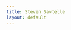 ```yaml
---
title: Steven Sawtelle
layout: default
---
```


<head>
		<meta charset="utf-8">
		<meta name="viewport" content="width=device-width, initial-scale = 1.0, maximum-scale=1.0, user-scalable=no" />
		<meta property="og:description" content="Personal perfolio website of Steven Sawtelle">
		<meta property="og:site_name" content="Steven Sawtelle" />
		<title>Steven Sawtelle</title>
		<link rel="stylesheet" type="text/css" href="css/style.css">
		<!-- Global site tag (gtag.js) - Google Analytics -->
		<script async src="https://www.googletagmanager.com/gtag/js?id=UA-137815317-1"></script>
		<script>
		  window.dataLayer = window.dataLayer || [];
		  function gtag(){dataLayer.push(arguments);}
		  gtag('js', new Date());

		  gtag('config', 'UA-137815317-1');
		</script>

</head>

<body>
	<!-- about -->
	<div class="about" id="about">
	<center>
		<h1>Steven Sawtelle</h1>
		<!-- <h2>Arizona State University Class of 2019</h2> -->
			<p>
                <a href="/blog" class="nav">Check out my Blog!</a> or 
                <a href="/puzzles" class="nav">Play some puzzles I made!</a>
            </p>
        </center>
		<hr>
		<center>
		<div class="about" style="max-width: 700px">
				<h2>About Me</h2>
				<p>Hi, I'm Steven Sawtelle! I'm currently working with the Philanthropy Engineering team to develop tools that make engaging employees in philanthropic events easier as a Software Engineer at Bloomberg, and I love it. In the past, I've interned at <a class="linked" rel="nofollow" href="https://google.com/" alt="Google">Google</a>, <a class="linked" rel="nofollow" href="https://psware.com/" alt="Performance">Performance Software</a> and <a class="linked" rel="nofollow" href="https://viasat.com/" alt="ViaSat">ViaSat, Inc.</a> and spent an amazing semester in 2017 studying abroad at the <a class="linked" rel="nofollow" href="http://nus.edu.sg/" alt="NUS">National University of Singapore</a>, where I took classes in Advanced Data Structures and Algorithms, Game Design, Bollywood Studies, and Linguistics, and just generally fell in love with everything about Singapore. I'm a proud <a class="linked" rel="nofollow" href="http://asu.edu/" alt="ASU">Arizona State University</a> grad.</p>
				<p>I'm all about Software Engineering for good, so that's where I'm hoping to spend most of my career. If you want to talk about this with me, please feel free to reach out!</p>
				<p>A non-exhautive list of topics I can talk about until we're both exhausted: 3D printing, hiking, crossword and other puzzles, plotting, woodworking, game and escape room design, public policy, writing(<a href="/blog" class="nav">check out my blog</a>), budget travel, and data visualization.</p>
				<p>Finally, this site is open source! Check it out <a class="linked" rel="nofollow" href="https://github.com/StevenSawtelle/stevensawtelle.github.io" alt="site_source">here</a>, and let me know if there's things I could do better - I'm new to this whole front end world.</p>
		</div>
		</center>
				<!-- <div class="about1">
					<img class="gradhat" src="images/asu.png" alt="Education">
					<p class="foo wow bounceInLeft" data-wow-duration="2s">Bachelor of Science in Computer Science</p>
					<p class="wow bounceInLeft" data-wow-duration="2s"><i class="fa fa-university"></i>
					Arizona State University</p>
					<p class="wow bounceInLeft" data-wow-duration="2s"><i class="fa fa-calendar "></i> August 2015 - May 2019</p>
					<img class="gradhat" src="images/nus.png" alt="Education">
					<p class="foo wow bounceInLeft" data-wow-delay=".1s" data-wow-duration="2s">University Exchange Program</p>
					<p class="wow bounceInLeft" data-wow-delay=".1s" data-wow-duration="2s"><i class="fa fa-university"></i>
					National University of Singapore</p>
					<p class="wow bounceInLeft" data-wow-delay=".1s" data-wow-duration="2s"><i class="fa fa-calendar "></i> Fall 2017</p>
				</div> -->
				<!--
				<div class="about2">
				<center>
                        <img src="images/bry2.jpg" class="img-rounded" alt="steven profile" style="margin:0px;width:128px;height:145px;">
                	</center>
				</div>-->
					<!-- <center><div class="center-button wow">
					<a class="resume-link" href="StevenSawtelleResume.pdf" download>
						<button class="button button2">
							<span><i class="fa fa-download faa-vertical animated faa-slow"></i> Download My Resumé</span>
						</button>
					</a>
					</div>
					</center> -->
	<!-- END OF about -->
	<div class="contact" id="contact">
			<div class="wow bounceInLeft" data-wow-duration="2s">
				<a class="contact-icons" href="https://www.facebook.com/steven.sawtelle.3" title="Steven Sawtelle Facebook">
					<i class="fa fa-facebook fa-3x faa-vertical animated-hover" aria-hidden="true"></i>
				</a>
				<a class="contact-icons" href="https://twitter.com/StevenSawtelle" title="Steven Sawtelle Twitter">
					<i class="fa fa-twitter fa-3x faa-vertical animated-hover" aria-hidden="true"></i>
				</a>
				<a class="contact-icons" href="https://www.linkedin.com/in/steven-sawtelle" title="Steven Sawtelle LinkedIn">
					<i class="fa fa-linkedin fa-3x faa-vertical animated-hover" aria-hidden="true"></i>
				</a>
			</div>
			<div>
				<h1 class="contact-white">Contact Me</h1>
			</div>
			<div class="wow bounceInLeft" data-wow-duration="2s">
				<a class="contact-icons" href="https://github.com/stevensawtelle" title="Steven Sawtelle GitHub">
					<i class="fa fa-github fa-3x faa-vertical animated-hover" aria-hidden="true"></i>
				</a>
				<a class="contact-icons" href="mailto:steven.sawtelle@gmail.com" target="_blank" title="Steven Sawtelle Email">
					<i class="fa fa-envelope fa-3x faa-vertical animated-hover" aria-hidden="true"></i>
				</a>
				<a class="contact-icons" href="StevenSawtelleResume.pdf" target="_blank" title="Steven Sawtelle Resume">
					<i class="fa fa-file-o fa-3x faa-vertical animated-hover" aria-hidden="true"></i>
				</a>
			</div>
		</div>